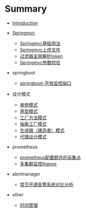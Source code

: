 # Summary

* [Introduction](README.md)
* [Springmvc](./java/SpringMVC/SpringMVC_01.md)
    * [Springmvc基础用法](./java/SpringMVC/SpringMVC_01.md)
    * [Springmvc上传文件](./java/SpringMVC/springmvc_02.md)
    * [过滤器全局解析token](./java/SpringMVC/过滤器全局解析token.md)
    * [Springmvc参数校验](./java/SpringMVC/SpringMVC参数校验.md)
* springboot
	* [springboot-开放监控端口](./java/monitor/基于springboot监控java项目相关指标.md) 
* 设计模式
	* [单例模式](./design-mode/设计模式--单例模式（一）.md)
	* [原型模式](./design-mode/设计模式---原型模式（二）.md)
	* [工厂方法模式](./design-mode/设计模式--工厂方法模式（三）.md)
	* [抽象工厂模式](./design-mode/设计模式--抽象工厂模式（四）.md)
	* [生成器（建造者）模式](./design-mode/设计模式--生成器（建造者）模式（五）.md)
	* [代理设计模式](./design-mode/设计模式---代理设计模式（六）.md)

* prometheus
	* [prometheus配置额外的采集点](./cloud/prometheus/prometheus配置额外的主机采集.md) 
	* [多集群监控thanos](./cloud/thanos/thanos.md) 

* alertmanager
	* [常见开源告警系统对比分析](./cloud/alertmanager/alert-system-chose/常见开源告警系统对比分析.md)

* other
	* [时间管理](./other/TimeManager/时间管理分享.md) 